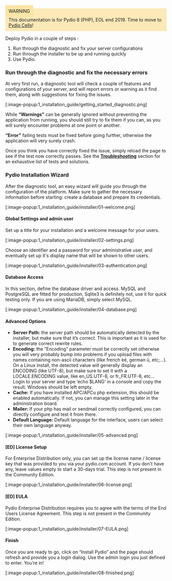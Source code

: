 <div style="background-color: #fbe9b7;font-size: 14px;">
<span style="background-color: #fae4a6;padding: 10px;">WARNING</span>
<span style="padding: 10px;display: inline-block;">This documentation is for Pydio 8 (PHP), EOL end 2019. Time to move to <a href="https://pydio.com/en/docs/cells/v2/quick-start">Pydio Cells</a>!</span>
</div>

Deploy Pydio in a couple of steps :

1. Run through the diagnostic and fix your server configurations
2. Run through the installer to be up and running quickly
3. Use Pydio.

### Run through the diagnostic and fix the necessary errors

At very first run, a diagnostic tool will check a couple of features and configurations of your server, and will report errors or warning as it find them, along with suggestions for fixing the issues.

[:image-popup:1_installation_guide/getting_started_diagnostic.png]

While **“Warnings”** can be generally ignored without preventing the application from running, you should still try to fix them if you can, as you will surely encounter problems at one point or another.

**“Error”** failing tests must be fixed before going further, otherwise the application will very surely crash.


Once you think you have correctly fixed the issue, simply reload the page to see if the test now correctly passes. See the **[Troubleshooting](https://pydio.com/en/docs/v8/troubleshooting)** section for an exhaustive list of tests and solutions.

### Pydio Installation Wizard

After the diagnostic tool, an easy wizard will guide you through the configuration of the platform. Make sure to gather the necessary information before starting: create a database and prepare its credentials.

[:image-popup:1_installation_guide/installer/01-welcome.png]

#### Global Settings and admin user

Set up a title for your installation and a welcome message for your users.

[:image-popup:1_installation_guide/installer/02-settings.png]

Choose an identifier and a password for your administrative user, and eventually set up it's display name that will be shown to other users.

[:image-popup:1_installation_guide/installer/03-authentication.png]

#### Database Access

In this section, define the database driver and access. MySQL and PostgreSQL are fitted for production, Sqlite3 is definitely not, use it for quick testing only. If you are using MariaDB, simply select MySQL.

[:image-popup:1_installation_guide/installer/04-database.png]

#### Advanced Options

- **Server Path:** the server path should be automatically detected by the installer, but make sure that it’s correct. This is important as it is used for to generate correct rewrite rules.
- **Encoding:** the “Encoding” parameter must be correctly set otherwise you will very probably bump into problems if you upload files with names containing non-ascii characters (like french èé, german ü, etc;…). On a Linux install, the detected value will generally display an ENCODING (like UTF-8), but make sure to set it with a LOCALE.ENCODING value, like en_US.UTF-8, or fr_FR.UTF-8, etc… Login to your server and type ‘echo $LANG’ in a console and copy the result. Windows should be left empty.
- **Cache:** If you have installed APC/APCu php extension, this should be enabled automatically. If not, you can manage this setting later in the administration board.
- **Mailer:** If your php has mail or sendmail correctly configured, you can directly configure and test it from there.
- **Default Language:** Default language for the interface, users can select their own language anyway.

[:image-popup:1_installation_guide/installer/05-advanced.png]

#### [ED] License Setup

For Enterprise Distribution only, you can set up the license name / license key that was provided to you via your pydio.com account. If you don't have any, leave values empty to start a 30-days trial. This step is not present in the Community Edition.

[:image-popup:1_installation_guide/installer/06-license.png]

#### [ED] EULA

Pydio Enterprise Distribution requires you to agree with the terms of the End Users License Agreement. This step is not present in the Community Edition.

[:image-popup:1_installation_guide/installer/07-EULA.png]

#### Finish

Once you are ready to go, click on “Install Pydio” and the page should refresh and provide you a login dialog. Use the admin login you just defined to enter. You’re in!

[:image-popup:1_installation_guide/installer/08-finished.png]
